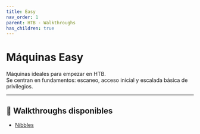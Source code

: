 ```yaml
---
title: Easy
nav_order: 1
parent: HTB - Walkthroughs
has_children: true
---
```


# Máquinas Easy

Máquinas ideales para empezar en HTB.  
Se centran en fundamentos: escaneo, acceso inicial y escalada básica de privilegios.

---

## 📁 Walkthroughs disponibles

- [Nibbles](nibbles.md)
